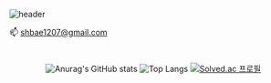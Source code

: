 ![header](https://capsule-render.vercel.app/api?type=waving&color=gradient&customColorList=14,18,20,24,27&text=Welcome!&height=300)

📫 shbae1207@gmail.com
#
<!--
**Esocle/Esocle** is a ✨ _special_ ✨ repository because its `README.md` (this file) appears on your GitHub profile.

Here are some ideas to get you started:

- 🔭 I’m currently working on ...
- 🌱 I’m currently learning ...
- 👯 I’m looking to collaborate on ...
- 🤔 I’m looking for help with ...
- 💬 Ask me about ...
- 📫 How to reach me: ...
- 😄 Pronouns: ...
- ⚡ Fun fact: ...
-->
<div align="center">

![Anurag's GitHub stats](https://github-readme-stats.vercel.app/api?username=Esocle&show_icons=true&theme=buefy)
![Top Langs](https://github-readme-stats.vercel.app/api/top-langs/?username=6810779s&layout=compact&theme=buefy)
[![Solved.ac
프로필](http://mazassumnida.wtf/api/generate_badge?boj=shbae1207)](https://solved.ac/shbae1207)
</div>

